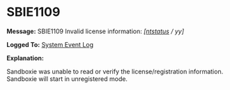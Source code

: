 # SBIE1109

**Message:** SBIE1109 Invalid license information: _[[ntstatus](NtStatusCodes.md) / yy]_

**Logged To:** [System Event Log](SystemEventLog.md)

**Explanation:**

Sandboxie was unable to read or verify the license/registration information. Sandboxie will start in unregistered mode.
